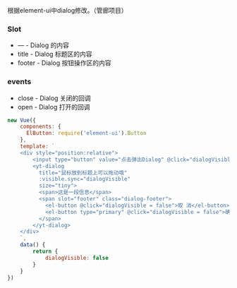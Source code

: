 根据element-ui中dialog修改。（管廊项目）
### Slot

* —	-    Dialog 的内容
* title -	Dialog 标题区的内容
* footer -	Dialog 按钮操作区的内容

### events
* close -   Dialog 关闭的回调
* open  -   Dialog 打开的回调
```js
new Vue({
    components: {
      ElButton: require('element-ui').Button
    },
    template: `
    <div style="position:relative">
        <input type="button" value="点击弹出Dialog" @click="dialogVisible=true" />
        <yt-dialog
          title="鼠标放到标题上可以拖动哦"
          :visible.sync="dialogVisible"
          size="tiny">
          <span>这是一段信息</span>
          <span slot="footer" class="dialog-footer">
            <el-button @click="dialogVisible = false">取 消</el-button>
            <el-button type="primary" @click="dialogVisible = false">确 定</el-button>
          </span>
        </yt-dialog>
    </div>
    `,
    data() {
        return {
            dialogVisible: false
        }
    }
})
```